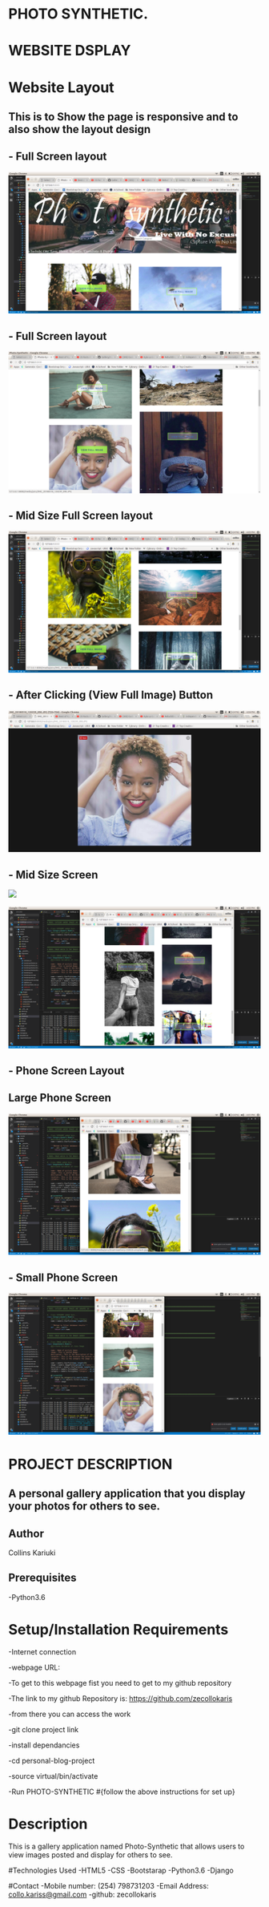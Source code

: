 

#                                                 PHOTO SYNTHETIC.


#                                                  WEBSITE DSPLAY
# Website Layout


## This is to Show the page is responsive and to also show the layout design


## - Full Screen layout

![](website-display/disp1.png)


## - Full Screen layout

![](website-display/disp2.png)

## - Mid Size Full Screen layout

![](website-display/disp3.png)


## - After Clicking (View Full Image) Button

![](website-display/disp4.png)

## - Mid Size Screen

![](website-display/disp5.png)

![](website-display/disp6.png)

## - Phone Screen Layout
##     Large Phone Screen

![](website-display/disp7.png)

## - Small Phone Screen

![](website-display/disp8.png)


#  PROJECT DESCRIPTION

## A personal gallery application that you display your photos for others to see.

## Author
Collins Kariuki

## Prerequisites
-Python3.6

# Setup/Installation Requirements

-Internet connection

-webpage URL:

-To get to this webpage fist you need to get to my github repository

-The link to my github Repository is: https://github.com/zecollokaris

-from there you can access the work

-git clone project link

-install dependancies

-cd personal-blog-project

-source virtual/bin/activate

-Run PHOTO-SYNTHETIC
#{follow the above instructions for set up}

# Description

This is a gallery application named Photo-Synthetic that allows users to view images posted and display for others to see.

#Technologies Used
-HTML5
-CSS
-Bootstarap
-Python3.6
-Django

#Contact
-Mobile number: (254) 798731203
-Email Address: collo.kariss@gmail.com
-github: zecollokaris